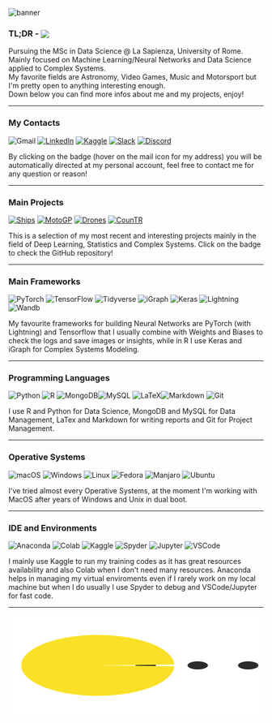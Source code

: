 ![banner](https://user-images.githubusercontent.com/91251307/212051397-3d9ce98c-c2b6-4fe9-8839-96d7f4124234.gif)

### TL;DR - <img src="https://komarev.com/ghpvc/?username=santurini&label=👁️&color=blueviolet&style=flat-squared" style="vertical-align: middle"/>

Pursuing the MSc in Data Science @ La Sapienza, University of Rome.\
Mainly focused on Machine Learning/Neural Networks and Data Science applied to Complex Systems.\
My favorite fields are Astronomy, Video Games, Music and Motorsport but I'm pretty open to anything interesting enough.\
Down below you can find more infos about me and my projects, enjoy!

<hr style="border:1px black">

### My Contacts

![Gmail](https://img.shields.io/badge/gmail-D14836?style=for-the-badge&logo=gmail&logoColor=white "ghinassiarturo8@gmail.com")
[![LinkedIn](https://img.shields.io/badge/linkedin-%230077B5.svg?style=for-the-badge&logo=linkedin&logoColor=white)](https://www.linkedin.com/in/arturo-ghinassi-50b8a0219/)
[![Kaggle](https://img.shields.io/badge/kaggle-035a7d?style=for-the-badge&logo=kaggle&logoColor=white)](https://kaggle.com/santurini)
[![Slack](https://img.shields.io/badge/slack-4A154B?style=for-the-badge&logo=slack&logoColor=white)](https://join.slack.com/t/contactme-hq/shared_invite/zt-1mzhdt2hh-lEZ1_TJXyqa_5uxNMvilmQ)
[![Discord](https://img.shields.io/badge/discord-%235865F2.svg?style=for-the-badge&logo=discord&logoColor=white)](https://discord.com/users/897758304598642709)

By clicking on the badge (hover on the mail icon for my address) you will be automatically directed at my personal account, feel free to contact me for any question or reason! 

<hr style="border:1px black">

### Main Projects

[![Ships](https://custom-icon-badges.demolab.com/badge/ship_Classifier-B0E0E6?style=for-the-badge&logo=ship)](https://github.com/santurini/Ships-Classification-with-Neural-Networks-Ensemble)
[![MotoGP](https://custom-icon-badges.demolab.com/badge/Bayesian_Analysis-B22222?style=for-the-badge&logo=motorcycle&logoColor=white)](https://github.com/santurini/Bayesian-Analysis-of-MotoGP-Riders-Skill)
[![Drones](https://custom-icon-badges.demolab.com/badge/Semantic_Segmentation-DDA0DD?style=for-the-badge&logo=drone-color)](https://github.com/santurini/Drone-Images-Semantic-Segmentation)
[![CounTR](https://custom-icon-badges.demolab.com/badge/Galaxy_CounTR-008B8B?style=for-the-badge&logo=galaxy)](https://github.com/santurini/Galaxy-CounTR)

This is a selection of my most recent and interesting projects mainly in the field of Deep Learning, Statistics and Complex Systems. Click on the badge to check the GitHub repository!

<hr style="border:1px black">

### Main Frameworks

![PyTorch](https://img.shields.io/badge/PyTorch-%23EE4C2C.svg?style=for-the-badge&logo=PyTorch&logoColor=white)
![TensorFlow](https://img.shields.io/badge/TensorFlow-%23FF6F00.svg?style=for-the-badge&logo=TensorFlow&logoColor=white)
![Tidyverse](https://img.shields.io/badge/tidyverse-1A162D?style=for-the-badge&logo=tidyverse&logoColor=white)
![iGraph](https://custom-icon-badges.demolab.com/badge/igraph-D3D3D3?style=for-the-badge&logo=igraph&logoColor=black)
![Keras](https://img.shields.io/badge/Keras-%23D00000.svg?style=for-the-badge&logo=Keras&logoColor=white)
![Lightning](https://img.shields.io/badge/lightning-792EE5?style=for-the-badge&logo=pytorchlightning&logoColor=white)
![Wandb](https://img.shields.io/badge/Wandb-FFCC33?style=for-the-badge&logo=WeightsAndBiases&logoColor=black)

My favourite frameworks for building Neural Networks are PyTorch (with Lightning) and Tensorflow that I usually combine with Weights and Biases to check the logs and save images or insights, while in R I use Keras and iGraph for Complex Systems Modeling.

<hr style="border:1px black">

### Programming Languages

![Python](https://img.shields.io/badge/python-3670A0?style=for-the-badge&logo=python&logoColor=ffdd54) 
![R](https://img.shields.io/badge/r_&_RStudio-%23276DC3.svg?style=for-the-badge&logo=rstudio&logoColor=white) 
![MongoDB](https://img.shields.io/badge/MongoDB-%234ea94b.svg?style=for-the-badge&logo=mongodb&logoColor=white)![MySQL](https://img.shields.io/badge/mysql-%2300f.svg?style=for-the-badge&logo=mysql&logoColor=white) 
![LaTeX](https://img.shields.io/badge/latex-%23008080.svg?style=for-the-badge&logo=latex&logoColor=white)![Markdown](https://img.shields.io/badge/markdown-%23000000.svg?style=for-the-badge&logo=markdown&logoColor=white) 
![Git](https://img.shields.io/badge/git-%23F05033.svg?style=for-the-badge&logo=git&logoColor=white)

I use R and Python for Data Science, MongoDB and MySQL for Data Management, LaTex and Markdown for writing reports and Git for Project Management.

<hr style="border:1px black">

### Operative Systems

![macOS](https://img.shields.io/badge/mac%20os-000000?style=for-the-badge&logo=macos&logoColor=F0F0F0)
![Windows](https://img.shields.io/badge/Windows-0078D6?style=for-the-badge&logo=windows&logoColor=white)
![Linux](https://img.shields.io/badge/Linux-FCC624?style=for-the-badge&logo=linux&logoColor=black)
![Fedora](https://img.shields.io/badge/Fedora-294172?style=for-the-badge&logo=fedora&logoColor=white)
![Manjaro](https://img.shields.io/badge/Manjaro-35BF5C?style=for-the-badge&logo=Manjaro&logoColor=white)
![Ubuntu](https://img.shields.io/badge/Ubuntu-E95420?style=for-the-badge&logo=ubuntu&logoColor=white)

I've tried almost every Operative Systems, at the moment I'm working with MacOS after years of Windows and Unix in dual boot.

<hr style="border:1px black">

### IDE and Environments

![Anaconda](https://img.shields.io/badge/anaconda-44A833?style=for-the-badge&logo=anaconda&logoColor=white)
![Colab](https://img.shields.io/badge/colab-F9AB00?style=for-the-badge&logo=googlecolab&logoColor=black)
![Kaggle](https://img.shields.io/badge/kaggle_notebook-20BEFF?style=for-the-badge&logo=googlecolab&logoColor=white)
![Spyder](https://img.shields.io/badge/spyder-FF0000?style=for-the-badge&logo=spyderide&logoColor=black)
![Jupyter](https://img.shields.io/badge/jupyterlab-F37626?style=for-the-badge&logo=jupyter&logoColor=white)
![VSCode](https://img.shields.io/badge/vscode-007ACC?style=for-the-badge&logo=visualstudiocode&logoColor=white)

I mainly use Kaggle to run my training codes as it has great resources availability and also Colab when I don't need many resources. Anaconda helps in managing my virtual enviroments even if I rarely work on my local machine but when I do usually I use Spyder to debug and VSCode/Jupyter for fast code.

<hr style="border:1px black">
<div align="center">
	<img src="https://raw.githubusercontent.com/Aniket965/Aniket965/master/pacman.svg?sanitize=true" width="600" height="200">
</div>
